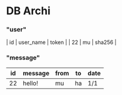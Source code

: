 # DB Archi

### "user"
| id | user_name |   token   | 
| 22 |     mu    |   sha256  |

### "message"

| id | message | from | to | date | 
| -- | --      | --   | -- | --   |
| 22 |  hello! | mu   | ha | 1/1  |
